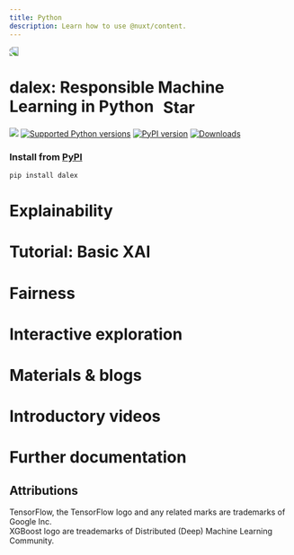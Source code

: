 ```yaml
---
title: Python
description: Learn how to use @nuxt/content.
---
```


<div class="flex bg-white shadow-md p-4 flex-wrap">
  <img src="https://miro.medium.com/max/1400/1*J8gbbTzeYkktdCz6Ei1ZiA.png" class="flex-1 max-w-xs" style="transform: scaleX(-1)">
  <div class="flex-1">
    <h1 style="padding-top: 0;">
      dalex: Responsible Machine Learning in Python
      <client-only>
        <github-button href="https://github.com/ModelOriented/DALEX" data-icon="octicon-star" data-size="large" data-show-count="true" aria-label="Star ModelOriented/DALEX on GitHub" style="vertical-align: middle; margin-left: 10px;">
          Star
        </github-button>
      </client-only>
    </h1>
    <p>
      <a href="https://github.com/ModelOriented/DALEX/actions?query=workflow%3APython-check"><img src="https://github.com/ModelOriented/DALEX/workflows/Python-check/badge.svg" class="inline"></a>
      <a href="https://pypi.org/project/dalex/"><img src="https://img.shields.io/pypi/pyversions/dalex.svg" alt="Supported Python versions" class="inline"></a>
      <a href="https://badge.fury.io/py/dalex"><img src="https://badge.fury.io/py/dalex.svg" alt="PyPI version" class="inline"></a>
      <a href="https://pepy.tech/project/dalex"><img src="https://pepy.tech/badge/dalex" alt="Downloads" class="inline"></a>
    </p>
    <h3>Install from <a href="https://pypi.org/project/dalex/">PyPI</a></h3>

```
pip install dalex
```
  </div>
</div>

# Explainability
<card-collection>
<card image="https://i.ibb.co/5sPLq1W/Screenshot-from-2020-12-23-16-16-53.png" title="Introduction to dalex" desc="Titanic: tutorial and examples" url="https://dalex.drwhy.ai/python-dalex-titanic.html"></card>
<card image="https://i.ibb.co/7XWQbGJ/Screenshot-from-2020-12-23-16-19-10.png" title="Key features explained" desc="FIFA 20: explain default vs tuned model with dalex" url="https://dalex.drwhy.ai/python-dalex-fifa.html"></card>
<card image="https://upload.wikimedia.org/wikipedia/commons/6/69/XGBoost_logo.png" title="How to use dalex with XGBoost" desc="Titanic classification example" url="https://dalex.drwhy.ai/python-dalex-xgboost.html"></card>
<card image="https://camo.githubusercontent.com/aeb4f612bd9b40d81c62fcbebd6db44a5d4344b8b962be0138817e18c9c06963/68747470733a2f2f7777772e74656e736f72666c6f772e6f72672f696d616765732f74665f6c6f676f5f686f72697a6f6e74616c2e706e67" title="How to use dalex with TensorFlow" desc="Happiness regression example" url="https://dalex.drwhy.ai/python-dalex-tensorflow.html"></card>
<card image="https://miro.medium.com/max/700/1*J8gbbTzeYkktdCz6Ei1ZiA.png" title="Compare various models" desc="ft. h2o, autokeras, catboost, lightgbm" url="https://dalex.drwhy.ai/python-dalex-h2o.html"></card>
<card image="https://i.ibb.co/5nHnMKt/Screenshot-from-2020-12-23-16-22-23.png" title="More explanations" desc="residuals, shap, lime" url="https://dalex.drwhy.ai/python-dalex-new.html"></card>
</card-collection>

# Tutorial: Basic XAI
<card-collection>
<card image="https://miro.medium.com/max/700/1*ev465wdai6WrrecyG9-qoA.png" title="Basic XAI: Introduction" desc="" url="https://medium.com/responsibleml/basic-xai-with-dalex-part-1-introduction-e68f65fa2889"></card>
<card image="https://miro.medium.com/max/700/1*2VQsQFGTE-EvMP0Q3_vpMw.png" title="Variable importance" desc="Using permutation-based method" url="https://medium.com/responsibleml/basic-xai-with-dalex-part-2-permutation-based-variable-importance-1516c2924a14"></card>
<card image="https://miro.medium.com/max/700/1*A6tRQ3-YMTrzP_2Mc-o5oA.png" title="Partial Dependence profile" desc="" url="https://medium.com/responsibleml/basic-xai-with-dalex-part-3-partial-dependence-profile-caf8b2ad1c9d"></card>
<card image="https://miro.medium.com/max/700/1*xhkHBfwuiY2bBpZGFgFhmQ.png" title="Break Down method" desc="" url="https://medium.com/responsibleml/basic-xai-with-dalex-part-4-break-down-method-2cd4de43abdd"></card>
<card image="https://miro.medium.com/max/700/1*lKu_urWnJb8xzWxin2IvPA.png" title="Shapley values" desc="" url="https://medium.com/responsibleml/basic-xai-with-dalex-part-5-shapley-values-85ceb4b58c99"></card>
<card image="https://miro.medium.com/max/1050/1*7UJINC2a04_b_NuEhIOEDg.png" title="LIME method" desc="" url="https://medium.com/responsibleml/basic-xai-with-dalex-part-6-lime-method-f6aab0af058a"></card>
<card image="https://miro.medium.com/max/1050/1*8uLldsKP3UnCYKNuwWa4Ew.png" title="Ceteris Paribus profiles" desc="" url="https://medium.com/responsibleml/basic-xai-with-dalex-part-7-ceteris-paribus-profiles-e84a36edd750"></card>
</card-collection>

# Fairness
<card-collection>
<card image="https://raw.githubusercontent.com/ModelOriented/DALEX-docs/master/docs/misc/fairness_card.png" title="Fairness module in dalex" desc="Case study - German Credit data" url="https://dalex.drwhy.ai/python-dalex-fairness.html"></card>
<card image="https://raw.githubusercontent.com/ModelOriented/DALEX-docs/master/docs/misc/fairness_card.png" title="Tutorial on bias detection" desc="Case study - COMPAS Recidivism data" url="https://dalex.drwhy.ai/python-dalex-fairness2.html"></card>
</card-collection>

# Interactive exploration
<card-collection>
<card image="https://miro.medium.com/max/1200/1*GjdouIWShHbbcOFkBfZE8Q.png" title="Arena module in dalex" desc="Introduction to the Arena dashboard features" url="https://dalex.drwhy.ai/python-dalex-arena.html"></card>
<card image="https://i.ibb.co/tDKm43p/Screenshot-from-2020-12-23-16-29-07.png" title="Getting Started & Demos" desc="Arena documentation" url="https://arena.drwhy.ai/docs/guide/basic-concepts"></card>
</card-collection>

# Materials & blogs
<card-collection>
<card image="https://i.ibb.co/ySbgGdR/Screenshot-from-2020-12-23-16-24-20.png" title="Jupyter Notebooks" desc="" url="https://github.com/ModelOriented/DALEX-docs/tree/master/jupyter-notebooks"></card>
<card image="https://miro.medium.com/max/700/0*gBUkot-iflqCLMNW.png" title="EMA Workshop" desc="Materials from Explanatory Model Analysis Workshop @ eRum 2020" url="https://medium.com/@ModelOriented/materials-from-explanatory-model-analysis-workshop-erum-2020-278d6295f595"></card>
<card youtube="EcDfSjR2lIw" title="Tools for Explainable AI" desc="Talk about dalex @ X-Europe Webinars 2020"></card>
<card image="https://i.ibb.co/q0XsnxM/Screenshot-from-2020-12-23-16-04-26.png" title="Hey, ML engineer! Is your model fair?" desc="Poster on fairness @ MLinPL 2020" url="https://github.com/ModelOriented/DALEX-docs/blob/master/workshops/poster-fairness.pdf"></card>
<card image="https://miro.medium.com/max/700/1*J8gbbTzeYkktdCz6Ei1ZiA.png" title="XAI in Python with dalex" desc="Introduction to the dalex package" url="https://medium.com/@ModelOriented/xai-in-python-with-dalex-4b173486aa92">
</card-collection>

# Introductory videos
<card-collection>
<card image="https://miro.medium.com/max/500/1*3n345OAilqKfKDnQsJCv8A.png" title="About" desc="Introductory videos for Explanatory Model Analysis" url="https://medium.com/@ModelOriented/introductory-videos-for-explanatory-model-analysis-with-r-9215fdecbd34"></card>
<card youtube="e83hnzyq6mo" title="Introduction to the Explanatory Model Analysis" desc=""></card>
<card youtube="PuKF2GS4_3Y" title="Break Down in Python" desc=""></card>
</card-collection>

# Further documentation
<card-collection>
<card image="https://i.ibb.co/5hv67qg/Screenshot-from-2020-12-23-14-59-24.png" title="API Reference" desc="Python documentation with pdoc" url="https://dalex.drwhy.ai/python/api"></card>
<card image="https://upload.wikimedia.org/wikipedia/commons/3/30/BibTeX_logo.svg" title="Citation" desc="BibTeX format" url="https://dalex.drwhy.ai/python/api/index.html#citation"></card>
<card image="https://upload.wikimedia.org/wikipedia/commons/2/29/GitHub_logo_2013.svg" title="GitHub" desc="repository with code" url="https://github.com/ModelOriented/DALEX/tree/master/python/dalex"></card>
</card-collection>

## Attributions
TensorFlow, the TensorFlow logo and any related marks are trademarks of Google Inc.  
XGBoost logo are treademarks of Distributed (Deep) Machine Learning Community.  
